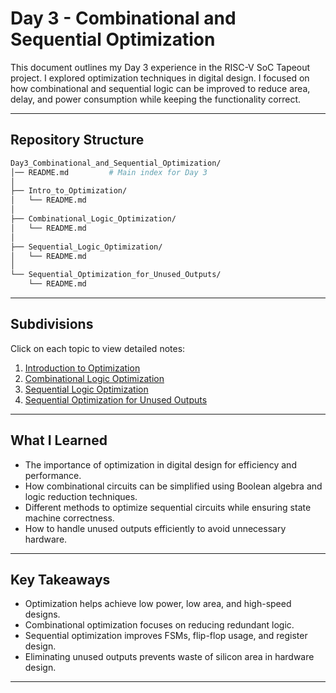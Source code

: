 # Day 3 - Combinational and Sequential Optimization

This document outlines my Day 3 experience in the RISC-V SoC Tapeout project. I explored optimization techniques in digital design. I focused on how combinational and sequential logic can be improved to reduce area, delay, and power consumption while keeping the functionality correct.

---

##  Repository Structure

```bash
Day3_Combinational_and_Sequential_Optimization/
│── README.md         # Main index for Day 3
│
├── Intro_to_Optimization/
│   └── README.md
│
├── Combinational_Logic_Optimization/
│   └── README.md
│
├── Sequential_Logic_Optimization/
│   └── README.md
│
└── Sequential_Optimization_for_Unused_Outputs/
    └── README.md
```

---

## Subdivisions

Click on each topic to view detailed notes:

1. [Introduction to Optimization](./1-Intro_to_Optimization/Readme.md)  
2. [Combinational Logic Optimization](./2-Combinational_Logic_Optimization/Readme.md)  
3. [Sequential Logic Optimization](./3-Sequential_Logic_Optimization/Readme.md)  
4. [Sequential Optimization for Unused Outputs](./4-Sequential_Optimization_for_Unused_Outputs/Readme.md)  

---

## What I Learned

- The importance of optimization in digital design for efficiency and performance.  
- How combinational circuits can be simplified using Boolean algebra and logic reduction techniques.  
- Different methods to optimize sequential circuits while ensuring state machine correctness.  
- How to handle unused outputs efficiently to avoid unnecessary hardware.  

---

## Key Takeaways

- Optimization helps achieve low power, low area, and high-speed designs.  
- Combinational optimization focuses on reducing redundant logic.  
- Sequential optimization improves FSMs, flip-flop usage, and register design.  
- Eliminating unused outputs prevents waste of silicon area in hardware design.  

---
